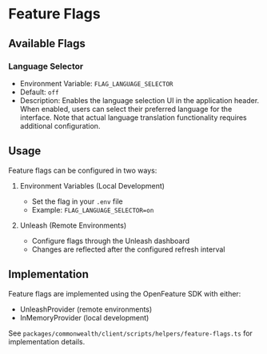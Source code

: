 # Feature Flags

## Available Flags

### Language Selector
- Environment Variable: `FLAG_LANGUAGE_SELECTOR`
- Default: `off`
- Description: Enables the language selection UI in the application header. When enabled, users can select their preferred language for the interface. Note that actual language translation functionality requires additional configuration.

## Usage
Feature flags can be configured in two ways:
1. Environment Variables (Local Development)
   - Set the flag in your `.env` file
   - Example: `FLAG_LANGUAGE_SELECTOR=on`

2. Unleash (Remote Environments)
   - Configure flags through the Unleash dashboard
   - Changes are reflected after the configured refresh interval

## Implementation
Feature flags are implemented using the OpenFeature SDK with either:
- UnleashProvider (remote environments)
- InMemoryProvider (local development)

See `packages/commonwealth/client/scripts/helpers/feature-flags.ts` for implementation details.
